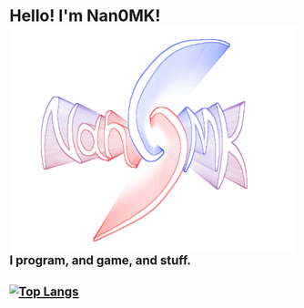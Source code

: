 # Hello! I'm Nan0MK! <img src="resources/resources/Nan0MK 2023V1 3d.png" style="float:right;width:650px;height:400px;">

## I program, and game, and stuff.

## [![Top Langs](https://github-readme-stats.vercel.app/api/top-langs/?username=Nan0MK&layout=compact&langs_count=12&theme=highcontrast)](https://github.com/Nan0MK/github-readme-stats)
